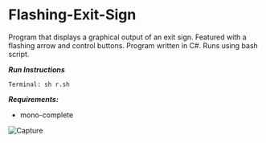 # Flashing-Exit-Sign



Program that displays a graphical output of an exit sign. Featured with a flashing arrow and control buttons. Program written in C#. Runs using bash script.

***Run Instructions***
```
Terminal: sh r.sh
```

***Requirements:***
- mono-complete

![Capture](https://user-images.githubusercontent.com/78053016/200149559-9832b05e-c0c9-4908-882b-3b80eddacba3.PNG)





